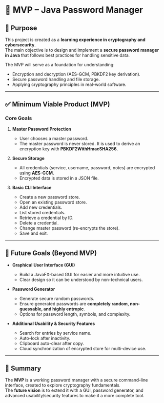 # 📌 MVP – Java Password Manager

## 🎯 Purpose
This project is created as a **learning experience in cryptography and cybersecurity**.  
The main objective is to design and implement a **secure password manager in Java** that follows best practices for handling sensitive data.

The MVP will serve as a foundation for understanding:
- Encryption and decryption (AES-GCM, PBKDF2 key derivation).
- Secure password handling and file storage.
- Applying cryptography principles in real-world software.

---

## ✅ Minimum Viable Product (MVP)

### Core Goals
1. **Master Password Protection**  
   - User chooses a master password.  
   - The master password is never stored. It is used to derive an encryption key with **PBKDF2WithHmacSHA256**.

2. **Secure Storage**  
   - All credentials (service, username, password, notes) are encrypted using **AES-GCM**.  
   - Encrypted data is stored in a JSON file.

3. **Basic CLI Interface**  
   - Create a new password store.  
   - Open an existing password store.  
   - Add new credentials.  
   - List stored credentials.  
   - Retrieve a credential by ID.  
   - Delete a credential.  
   - Change master password (re-encrypts the store).  
   - Save and exit.

---

## 🚀 Future Goals (Beyond MVP)
- **Graphical User Interface (GUI)**  
  - Build a JavaFX-based GUI for easier and more intuitive use.  
  - Clear design so it can be understood by non-technical users.

- **Password Generator**  
  - Generate secure random passwords.  
  - Ensure generated passwords are **completely random, non-guessable, and highly entropic**.  
  - Options for password length, symbols, and complexity.

- **Additional Usability & Security Features**  
  - Search for entries by service name.  
  - Auto-lock after inactivity.  
  - Clipboard auto-clear after copy.  
  - Cloud synchronization of encrypted store for multi-device use.

---

## 📌 Summary
The **MVP** is a working password manager with a secure command-line interface, created to explore cryptography fundamentals.  
The **future vision** is to extend it with a GUI, password generator, and advanced usability/security features to make it a more complete tool.

